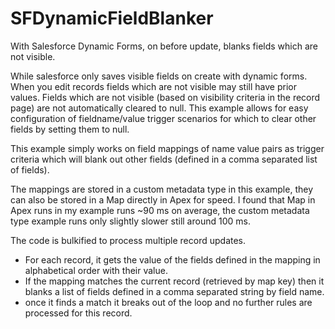 # SFDynamicFieldBlanker
With Salesforce Dynamic Forms, on before update, blanks fields which are not visible.

While salesforce only saves visible fields on create with dynamic forms. When you edit records fields which are not visible may still have prior values.  Fields which are not visible (based on visibility criteria in the record page) are not automatically cleared to null. This example allows for easy configuration of fieldname/value trigger scenarios for which to clear other fields by setting them to null.

This example simply works on field mappings of name value pairs as trigger criteria which will blank out other fields (defined in a comma separated list of fields).

The mappings are stored in a custom metadata type in this example, they can also be stored in a Map directly in Apex for speed.
I found that Map in Apex runs in my example runs ~90 ms on average, the custom metadata type example runs only slightly slower still around 100 ms. 

The code is bulkified to process multiple record updates.
- For each record, it gets the value of the fields defined in the mapping in alphabetical order with their value.
- If the mapping matches the current record (retrieved by map key) then it blanks a list of fields defined in a comma separated string by field name.
- once it finds a match it breaks out of the loop and no further rules are processed for this record.
